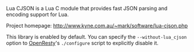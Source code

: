 <!---
    @title         Lua Cjson Library
    @creator       Yichun Zhang
    @created       2011-08-11 02:08 GMT
    @modifier      Yichun Zhang
    @modifier_link yichun-zhang
    @modified      2012-02-29 07:27 GMT
    @changes       2
--->

Lua CJSON is a Lua C module that provides fast JSON parsing and encoding support for Lua.

Project homepage: http://www.kyne.com.au/~mark/software/lua-cjson.php

This library is enabled by default. You can specify the `--without-lua_cjson` option to [OpenResty](openresty.html)'s `./configure` script to explicitly disable it.
